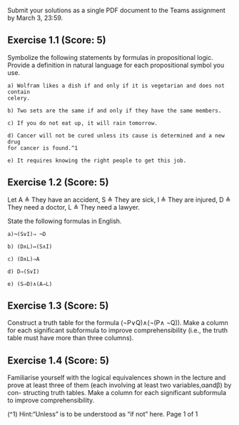 
Submit your solutions as a single PDF document to the Teams assignment by
March 3, 23:59.

## Exercise 1.1 (Score: 5)

Symbolize the following statements by formulas in propositional logic. Provide
a definition in natural language for each propositional symbol you use.

```
a) Wolfram likes a dish if and only if it is vegetarian and does not contain
celery.
```

```
b) Two sets are the same if and only if they have the same members.
```

```
c) If you do not eat up, it will rain tomorrow.
```

```
d) Cancer will not be cured unless its cause is determined and a new drug
for cancer is found.^1
```

```
e) It requires knowing the right people to get this job.
```
## Exercise 1.2 (Score: 5)

Let
A ≜ They have an accident,
S ≜ They are sick,
I ≜ They are injured,
D ≜ They need a doctor,
L ≜ They need a lawyer.

State the following formulas in English.

```
a)¬(S∨I)⇒ ¬D
```

```
b) (D∧L)⇔(S∧I)
```

```
c) (D∧L)⇒A
```

```
d) D⇒(S∨I)
```

```
e) (S⇒D)∧(A⇒L)
```
## Exercise 1.3 (Score: 5)

Construct a truth table for the formula (¬P∨Q)∧(¬(P∧ ¬Q)). Make a
column for each significant subformula to improve comprehensibility (i.e., the
truth table must have more than three columns).

## Exercise 1.4 (Score: 5)

Familiarise yourself with the logical equivalences shown in the lecture and prove
at least three of them (each involving at least two variables,αandβ) by con-
structing truth tables. Make a column for each significant subformula to improve
comprehensibility.

(^1) Hint:“Unless” is to be understood as “if not” here.
Page 1 of 1


